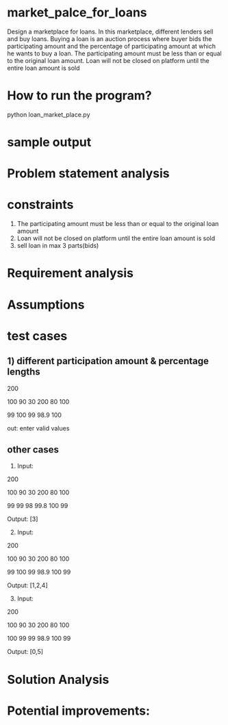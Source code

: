 # market_palce_for_loans
Design a marketplace for loans. In this marketplace, different lenders sell and buy loans. Buying a loan is an auction process where buyer bids the participating amount and the percentage of participating amount at which he wants to buy a loan. The participating amount must be less than or equal to the original loan amount. Loan will not be closed on platform until the entire loan amount is sold

# How to run the program?
python loan_market_place.py

# sample output

# Problem statement analysis

# constraints
1) The participating amount must be less than or equal to the original loan amount
2) Loan will not be closed on platform until the entire loan amount is sold
3) sell loan in max 3 parts(bids)

# Requirement analysis

# Assumptions 

# test cases
## 1) different participation amount & percentage lengths 
200 

100 90 30 200 80 100

99 100 99 98.9 100 

out: enter valid values

## other cases
1) Input:

200

100 90 30 200 80 100

99 99 98 99.8 100 99

Output:
[3]

2) Input:

200

100 90 30 200 80 100

99 100 99 98.9 100 99

Output:
[1,2,4]

3) Input:

200

100 90 30 200 80 100

100 99 99 98.9 100 99

Output:
[0,5]

# Solution Analysis

# Potential improvements:

